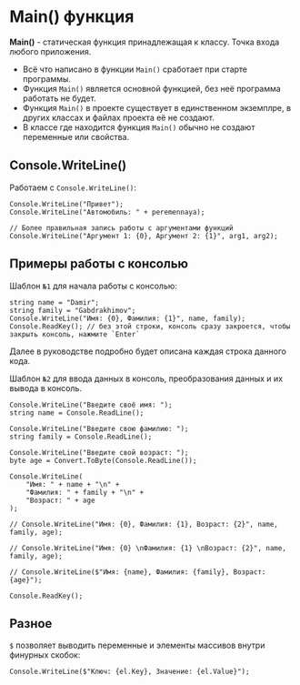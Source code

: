 # Main() функция

**Main()** - статическая функция принадлежащая к классу. Точка входа любого приложения.

* Всё что написано в функции `Main()` сработает при старте программы.
* Функция `Main()` является основной функцией, без неё программа работать не будет.
* Функция `Main()` в проекте существует в единственном экземплре, в других классах и файлах проекта её не создают.
* В классе где находится функция `Main()` обычно не создают переменные или свойства.

## Console.WriteLine()
Работаем с `Console.WriteLine()`:

    Console.WriteLine("Привет");
    Console.WriteLine("Автомобиль: " + peremennaya);
    
    // Более правильная запись работы с аргументами функций
    Console.WriteLine("Аргумент 1: {0}, Аргумент 2: {1}", arg1, arg2);

## Примеры работы с консолью
Шаблон `№1` для начала работы с консолью:

    string name = "Damir";
    string family = "Gabdrakhimov";
    Console.WriteLine("Имя: {0}, Фамилия: {1}", name, family);
    Console.ReadKey(); // без этой строки, консоль сразу закроется, чтобы закрыть консоль, нажмите `Enter`

Далее в руководстве подробно будет описана каждая строка данного кода.

Шаблон `№2` для ввода данных в консоль, преобразования данных и их вывода в консоль.

    Console.WriteLine("Введите своё имя: ");
    string name = Console.ReadLine();

    Console.WriteLine("Введите свою фамилию: ");
    string family = Console.ReadLine();

    Console.WriteLine("Введите свой возраст: ");
    byte age = Convert.ToByte(Console.ReadLine());

    Console.WriteLine(
        "Имя: " + name + "\n" +
        "Фамилия: " + family + "\n" +
        "Возраст: " + age
    );

    // Console.WriteLine("Имя: {0}, Фамилия: {1}, Возраст: {2}", name, family, age);

    // Console.WriteLine("Имя: {0} \nФамилия: {1} \nВозраст: {2}", name, family, age);
   
    // Console.WriteLine($"Имя: {name}, Фамилия: {family}, Возраст: {age}");

    Console.ReadKey();

## Разное
`$` позволяет выводить переменные и элементы массивов внутри финурных скобок:

    Console.WriteLine($"Ключ: {el.Key}, Значение: {el.Value}");